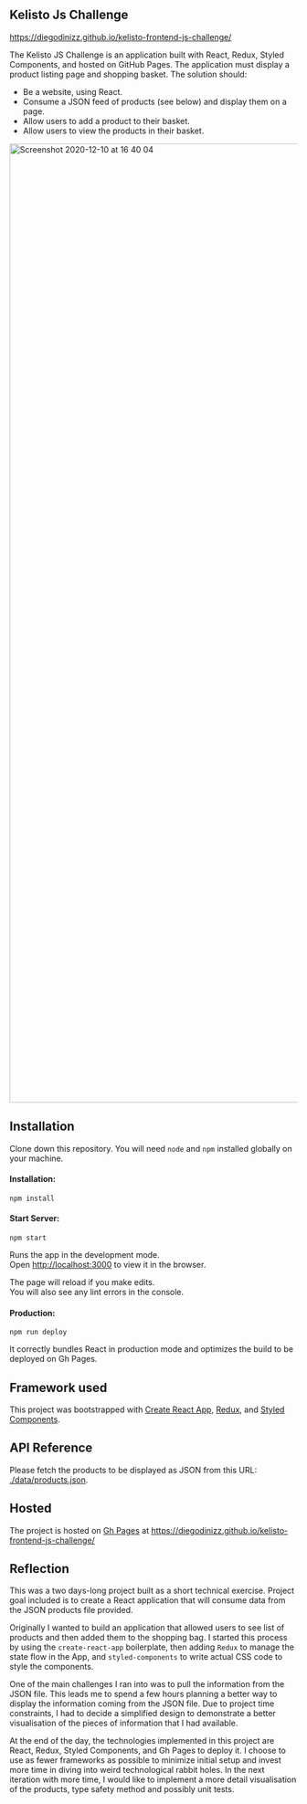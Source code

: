 ## Kelisto Js Challenge

https://diegodinizz.github.io/kelisto-frontend-js-challenge/

The Kelisto JS Challenge is an application built with React, Redux, Styled Components, and hosted on GitHub Pages. The application must display a product listing page and shopping basket. The solution should:

- Be a website, using React.
- Consume a JSON feed of products (see below) and display them on a page.
- Allow users to add a product to their basket.
- Allow users to view the products in their basket.

<img width="1680" alt="Screenshot 2020-12-10 at 16 40 04" src="https://user-images.githubusercontent.com/47988806/101801822-aa6c5100-3b06-11eb-8929-5e5e02120894.png">

## Installation

Clone down this repository. You will need `node` and `npm` installed globally on your machine.

#### Installation:

`npm install`

#### Start Server:

`npm start`

Runs the app in the development mode.<br />
Open [http://localhost:3000](http://localhost:3000) to view it in the browser.

The page will reload if you make edits.<br />
You will also see any lint errors in the console.

#### Production:

`npm run deploy`

It correctly bundles React in production mode and optimizes the build to be deployed on Gh Pages.

## Framework used

This project was bootstrapped with [Create React App](https://github.com/facebook/create-react-app), [Redux](https://github.com/reduxjs/react-redux), and [Styled Components](https://github.com/styled-components/styled-components). 

## API Reference

Please fetch the products to be displayed as JSON from this URL: [./data/products.json](./data/products.json).

## Hosted

The project is hosted on [Gh Pages](https://pages.github.com) at https://diegodinizz.github.io/kelisto-frontend-js-challenge/

## Reflection

This was a two days-long project built as a short technical exercise. Project goal included is to create a React application that will consume data from the JSON products file provided.

Originally I wanted to build an application that allowed users to see list of products and then added them to the shopping bag. I started this process by using the `create-react-app` boilerplate, then adding `Redux` to manage the state flow in the App, and `styled-components` to write actual CSS code to style the components.

One of the main challenges I ran into was to pull the information from the JSON file. This leads me to spend a few hours planning a better way to display the information coming from the JSON file. Due to project time constraints, I had to decide a simplified design to demonstrate a better visualisation of the pieces of information that I had available.

At the end of the day, the technologies implemented in this project are React, Redux, Styled Components, and Gh Pages to deploy it. I choose to use as fewer frameworks as possible to minimize initial setup and invest more time in diving into weird technological rabbit holes. In the next iteration with more time, I would like to implement a more detail visualisation of the products, type safety method and possibly unit tests.

